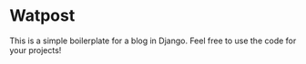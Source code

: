 # Watpost

This is a simple boilerplate for a blog in Django. Feel free to use the code for your projects!

